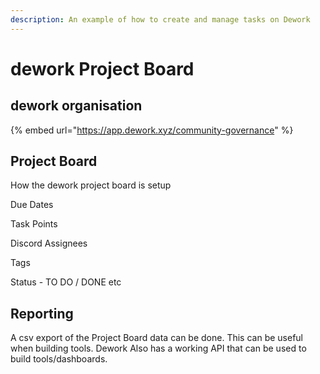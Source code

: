 ```yaml
---
description: An example of how to create and manage tasks on Dework
---
```


# dework Project Board

## dework organisation

{% embed url="https://app.dework.xyz/community-governance" %}

## Project Board

How the dework project board is setup

Due Dates

Task Points

Discord Assignees

Tags

Status - TO DO / DONE etc

## Reporting

A csv export of the Project Board data can be done. This can be useful when building tools. Dework Also has a working API that can be used to build tools/dashboards.

